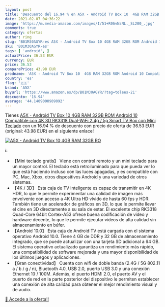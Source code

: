 ```yaml
---
layout: post
title: 'Descuento del 16.94 % en A5X - Android TV Box 10  4GB RAM 32GB RO'
date: 2021-02-07 04:36:22
image: 'https://m.media-amazon.com/images/I/51+R06vNzNL._SL200_.jpg'
comments: true
category: ofertas
author: ring
slug: 'B01M30AGYR-es A5X - Android TV Box 10 4GB RAM 32GB ROM Android 10...'
sku: 'B01M30AGYR-es'
tags: [ 'android', ]
actualPrice: 36.53 EUR
currency: EUR
price: 36.53
comparePrice: 43.98 EUR
prodname: 'A5X - Android TV Box 10  4GB RAM 32GB ROM Android 10 Compatible con 4K 3D  RK3318 Dual-WiFi 2.4g / 5g Smart TV Box con Mini Teclado'
country: 'es'
flag: '🇪🇸'
brand: 'A5X'
buyurl: 'https://www.amazon.es/dp/B01M30AGYR/?tag=tolees-21'
descuento: '16.94'
average: '44.1409090909092'
---
```


Tienes [A5X - Android TV Box 10  4GB RAM 32GB ROM Android 10 Compatible con 4K 3D  RK3318 Dual-WiFi 2.4g / 5g Smart TV Box con Mini Teclado](https://www.amazon.es/dp/B01M30AGYR/?tag=tolees-21) con un 16.94 % de descuento con precio de oferta de 36.53 EUR (original: 43.98 EUR) en el siguiente enlace!

[![A5X - Android TV Box 10  4GB RAM 32GB RO](https://m.media-amazon.com/images/I/51+R06vNzNL._SL200_.jpg)](https://www.amazon.es/dp/B01M30AGYR/?tag=tolees-21)

ℹ️:

- 【Mini teclado gratis】 Viene con control remoto y un mini teclado para un mayor control. El teclado está retroiluminado para que pueda ver lo que está haciendo incluso con las luces apagadas, y es compatible con PC, Mac, Xbox, otros dispositivos Android y una variedad de otros sistemas.
- 【4K / 3D】 Esta caja de TV inteligente es capaz de transmitir en 4K HDR, lo que le permite experimentar una calidad de imagen más envolvente con acceso a 4K Ultra HD vívido de hasta 60 fps y HDR. También tiene un acelerador de gráficos en 3D, lo que le permite llevar el cine en 3D directamente a su sala de estar. El excelente chip RK3318 Quad-Core 64bit Cortex-A53 ofrece buena codificación de video y hardware decente, lo que le permite ejecutar videos de alta calidad sin almacenamiento en búfer.
- 【Android 10.0】 Esta caja de Android TV está cargada con el sistema operativo Android 10.0. Tiene 4 GB de DDR y 32 GB de almacenamiento integrado, que se puede actualizar con una tarjeta SD adicional a 64 GB. El sistema operativo actualizado garantiza un rendimiento más rápido, una compatibilidad de software mejorada y una mayor disponibilidad de los últimos juegos y aplicaciones.
- 【Gran conectividad】 Cuenta con wifi de doble banda (2.4G / 5G 802.11 a / b / g / n), Bluetooth 4.0, USB 2.0, puerto USB 3.0 y una conexión Ethernet 10 / 100M. Además, el puerto HDMI 2.0, el puerto AV y el puerto de red en la parte posterior del dispositivo le permiten establecer una conexión de alta calidad para obtener el mejor rendimiento visual y de audio.

[🛒 Accede a la oferta!!](https://www.amazon.es/dp/B01M30AGYR/?tag=tolees-21)

